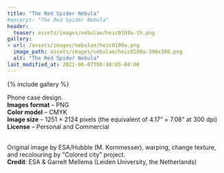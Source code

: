 ```yaml
---
title: "The Red Spider Nebula"
#excerpt: "The Red Spider Nebula"
header:
  teaser: assets/images/nebulae/heic0109a-th.png
gallery:
- url: /assets/images/nebulae/heic0109a.png
  image_path: assets/images/nebulae/heic0109a-300x300.png
  alt: "The Red Spider Nebula"
last_modified_at: 2021-06-07T08:48:05-04:00
---
```


{% include gallery %}

Phone case design.<br/>
**Images format** – PNG<br/>
**Color model** – CMYK<br/>
**Image size** – 1251 × 2124 pixels (the equivalent of 4.17” × 7.08” at 300 dpi)<br/>
**License** – Personal and Commercial<br/><br/>

Original image by ESA/Hubble (M. Kornmesser), warping, change texture, and recolouring by “Colored city” project.<br/>
**Credit**: ESA & Garrelt Mellema (Leiden University, the Netherlands)
